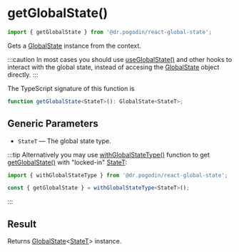 # getGlobalState()
```jsx
import { getGlobalState } from '@dr.pogodin/react-global-state';
```
Gets a [GlobalState] instance from the context.

:::caution
In most cases you should use [useGlobalState()] and other hooks to interact with
the global state, instead of accesing the [GlobalState] object directly.
:::

The TypeScript signature of this function is
```ts
function getGlobalState<StateT>(): GlobalState<StateT>;
```

## Generic Parameters
[StateT]: #state-type
- `StateT` <a id="state-type" /> &mdash; The global state type.

:::tip
Alternatively you may use [withGlobalStateType()] function to get
[getGlobalState()] with "locked-in" [StateT]:

```ts
import { withGlobalStateType } from '@dr.pogodin/react-global-state';

const { getGlobalState } = withGlobalStateType<StateT>();
```
:::

## Result
Returns [GlobalState]&lt;[StateT]&gt; instance.

[getGlobalState()]: #
[GlobalState]: /docs/api/classes/globalstate
[useGlobalState()]: /docs/api/hooks/useglobalstate
[withGlobalStateType()]: /docs/api/functions/with-global-state-type
